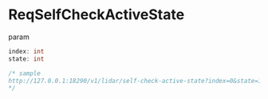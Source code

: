 # ReqSelfCheckActiveState

param

```go
index: int
state: int

/* sample
http://127.0.0.1:18290/v1/lidar/self-check-active-state?index=0&state=1
*/
```